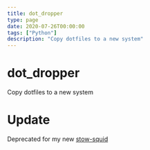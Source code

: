 ```yaml
---
title: dot_dropper
type: page
date: 2020-07-26T00:00:00
tags: ["Python"]
description: "Copy dotfiles to a new system"
---
```


# dot_dropper

Copy dotfiles to a new system

# Update

Deprecated for my new [stow-squid](https://github.com/JakeRoggenbuck/stow-squid)
